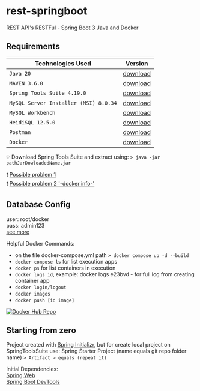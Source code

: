 # rest-springboot
REST API's RESTFul - Spring Boot 3 Java and Docker

## Requirements

| Technologies Used                       | Version |
| ---                                     | ---       |
| `Java 20`                               | [download](https://www.oracle.com/java/technologies/javase/jdk20-archive-downloads.html)  |
| `MAVEN 3.6.0`                           | [download](https://maven.apache.org/download.cgi) |
| `Spring Tools Suite 4.19.0`             | [download](https://spring.io/tools) |
| `MySQL Server Installer (MSI) 8.0.34`   | [download](https://dev.mysql.com/downloads/installer) |
| `MySQL Workbench `                      | [download](https://dev.mysql.com/downloads/workbench/)|
| `HeidiSQL 12.5.0`                       | [download](https://www.heidisql.com/download.php?download=installer#google_vignette)|
| `Postman`   | [download](https://www.postman.com/downloads/) |
| `Docker`   | [download](https://www.docker.com/products/docker-desktop/) |



:bulb: Download Spring Tools Suite and extract using: ```> java -jar pathJarDowloadedName.jar```


:exclamation: [Possible problem 1](https://www.youtube.com/watch?v=zvnFtNlD1eo)  
:exclamation: [Possible problem 2 '-docker  info-'
](https://stackoverflow.com/questions/57460393/the-docker-client-must-be-run-elevated-to-connect#:~:text=This%20error%20may%20also%20indicate,Anything%20else%20I%20can%20do%20%3F&text=Go%20to%20the%20directory%20where,if%20it%20solves%20the%20problem)  


## Database Config

user: root/docker <br /> 
pass: admin123 <br />
[see more](https://github.com/andrefilipeit/rest-springboot/blob/develop/src/main/resources/application.yml)

Helpful Docker Commands:

  * on the file docker-compose.yml path ```> docker compose up -d --build``` 
  * ```docker compose ls```  for list execution apps
  * ```docker ps```  for list containers in execution
  * ```docker logs id```, example: docker logs e23bvd - for full log from creating container app
  * ```docker login/logout```
  * ```docker images```
  * ```docker push [id image]```


[![Docker Hub Repo](https://img.shields.io/docker/pulls/DOCKER_HUB_USERNAME/RESPOSITORY_NAME.svg)](https://hub.docker.com/repository/docker/andrefilipeit/rest-springboot)

## Starting from zero

Project created with [Spring Initializr](https://start.spring.io),
but for create local project on SpringToolsSuite use:
Spring Starter Project (name equals git repo folder name) ```> Artifact > equals (repeat it)```

Initial Dependencies: <br />
[Spring Web](https://mvnrepository.com/artifact/org.springframework/spring-web) <br />
[Spring Boot DevTools](https://docs.spring.io/spring-boot/docs/1.5.16.RELEASE/reference/html/using-boot-devtools.html)
